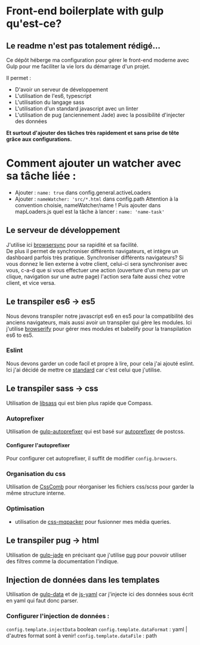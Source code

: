 # Front-end boilerplate with gulp qu'est-ce?
## Le readme n'est pas totalement rédigé...

Ce dépôt héberge ma configuration pour gérer le front-end moderne avec Gulp pour me faciliter la vie lors du démarrage d'un projet.

Il permet :
- D'avoir un serveur de développement
- L'utilisation de l'es6, typescript
- L'utilisation du langage sass
- L'utilisation d'un standard javascript avec un linter
- L'utilisation de pug (anciennement Jade) avec la possibilité d'injecter des données

**Et surtout d'ajouter des tâches très rapidement et sans prise de tête grâce aux configurations.**
# Comment ajouter un watcher avec sa tâche liée :
- Ajouter : `name: true` dans config.general.activeLoaders
- Ajouter : `nameWatcher: 'src/*.html` dans config.path
Attention à la convention choisie, nameWatcher/name !
Puis ajouter dans mapLoaders.js quel est la tâche à lancer :
`name: 'name-task'`

## Le serveur de développement
J'utilise ici [browsersync](https://www.browsersync.io/) pour sa rapidité et sa facilité. <br>
De plus il permet de synchroniser différents navigateurs, et intègre un dashboard parfois très pratique.
Synchroniser différents navigateurs?
Si vous donnez le lien externe à votre client, celui-ci sera synchroniser avec vous, c-a-d que si vous effectuer une action (ouverture d'un menu par un clique, navigation sur une autre page) l'action sera faite aussi chez votre client, et vice versa.

## Le transpiler es6 -> es5
Nous devons transpiler notre javascript es6 en es5 pour la compatibilité des anciens navigateurs, mais aussi avoir un transpiler qui gère les modules.
Ici j'utilise [browserify](http://browserify.org/) pour gérer mes modules et babelify pour la transpilation es6 to es5.
### Eslint
Nous devons garder un code facil et propre à lire, pour cela j'ai ajouté eslint.
Ici j'ai décidé de mettre ce [standard](http://standardjs.com/) car c'est celui que j'utilise.


## Le transpiler sass -> css
Utilisation de [libsass](http://sass-lang.com/libsass) qui est bien plus rapide que Compass.

### Autoprefixer
Utilisation de [gulp-autoprefixer](https://www.npmjs.com/package/gulp-autoprefixer) qui est basé sur [autoprefixer](https://github.com/postcss/autoprefixer) de postcss.
#### Configurer l'autoprefixer
Pour configurer cet autoprefixer, il suffit de modifier `config.browsers`.

### Organisation du css
Utilisation de [CssComb](http://csscomb.com) pour réorganiser les fichiers css/scss pour garder la même structure interne.

### Optimisation
- utilisation de [css-mqpacker](https://github.com/hail2u/node-css-mqpacker) pour fusionner mes média queries.

## Le transpiler pug -> html
Utilisation de [gulp-jade](https://www.npmjs.com/package/gulp-jade) en précisant que j'utilise [pug](http://) pour pouvoir utiliser des filtres comme la documentation l'indique.

## Injection de données dans les templates
Utilisation de [gulp-data](https://www.npmjs.com/package/gulp-data) et de [js-yaml](https://github.com/nodeca/js-yaml) car j'injecte ici des données sous écrit en yaml qui faut donc parser.
### Configurer l'injection de données :
`config.template.injectData` boolean
`config.template.dataFormat` : yaml | d'autres format sont à venir!
`config.template.dataFile` : path
